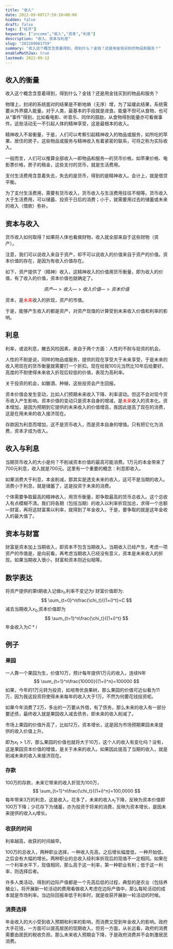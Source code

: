 ```yaml
---
title: "收入"
date: 2022-09-08T17:59:18+08:00
hidden: false
draft: false
tags: ["经济"]
keywords: ["income","收入","资本","利息"]
description: "收入、资本与利息"
slug: "202209081759"
summary: "收入这个概念含意着得到，得到什么？金钱？还是用金钱买到的物品和服务？"
enableMathJax: true
lastmod: 2022-09-12
---
```


## 收入的衡量

收入这个概念含意着得到，得到什么？金钱？还是用金钱买到的物品和服务？

物理上，封闭的系统面对的结果是不断地熵（无序）增，为了延缓此结果，系统需要从外界摄入能量。对于人类，最基本的手段就是进食。能量不但可从食物，也可从“事件”得到，比如看电影、听音乐、同伴的鼓励，从食物得到能量亦可看做事件。这些活动无一不引起人体的精神享受，这是最根本的收入。

精神收入不易衡量，于是，人们可以考察引起精神收入的物品或服务，如所吃的苹果、居住的房子。这些物品或服务与精神收入有着紧密的联系，可将之称为实际收入。

一般而言，人们可以推算全部收入—即物品和服务—的货币价格，如苹果价格、电影票价格，房子的租金，这些支付的货币，就是生活费用。

支付生活费用含意着失去，失去的是货币，得到的是精神收入。会计上，就是借贷平衡。

为了支付生活费用，需要有货币收入，货币收入与生活费用往往不相等。货币收入大于生活费用，可以储蓄、投资于日后的消费；小于，就需要用过去的储蓄或未来的收入（借款）弥补。

## 资本与收入

货币收入如何取得？如果将人体也看做财物，收入就全部来自于这些财物（资产）。

注意，我们可以说收入来自于资产，却不可以说收入的价值来自于资产的价值。资本价值的存在，是因为有收入价值存在。

如下，资产提供了（精神）收入，这精神收入的价值用货币衡量，即为收入的价值，有了收入的价值，资本价值也就确定了。

$$资产—>收入—>收入价值—>资本价值$$

资本，是<font color=red>未来</font>收入的折现，资产的市值。

于是，能够产生收入的都是资产，对资产现值的计算受到未来收入价值和利率的影响。

## 利息

利率，或说利息，撇去风险因素，来自于两个方面：人性的不耐与投资的机会。

人性的不耐是说，同样的物品或服务，提供的现在享受大于未来享受，于是未来的收入用现在的货币衡量就需要打一个折扣。现在给我100元当然比10年后给要好。高度的不耐使得未来收入折现后较低的价值，表现为高利率。

关于投资的机会，如酿酒、种植，这些投资会产生回报。

资本价值会发生变动，比如人们预期未来收入下降、利率波动。但这不会对现今货币收入产生影响。资本价值的变动只是资本自身的增减，是<font color=red>未来</font>收入的资本化。资本增加，是因为预期到它提供的未来收入的价值增高，我因此提高了现在的消费，这是在用未来的收入接济现在。

存款因为利息而增加，这不是货币收入，而是资本自身的增值。只有把它化为消费，资本才成为收入。


## 收入与利息

当期货币收入的大小是何？不削减资本价值的最高可能消费。1万元的本金带来了700元利息，收入就是700元。这里有一个重要的概念：利息即收入。

如果消费大于利息，本金削减，那其实是透支未来的收入，这可不是当期的收入。消费小于利息，就是储蓄了，这是投资于未来的消费。

个体需要争取最高的精神收入，用货币衡量，即争取最高的货币总收入。这个总收入有点模糊不清。我们将各期（包括当期）的收入以利率折现加总，求得一个总额—财富，再将这财富乘以利率，就得到了年金收入，于是，要争取的就是这年金收入的最大值了。

## 资本与财富

财富是资本加上当期收入，即资本不包含当期收入。当期收入已经产生，考虑一项资产的市值是，是向前看，再考虑当期收入已经没有意义，资本是未来收入的折现。如果当期收入很小，财富和资本则近似相等。

## 数学表达

将资产提供的第t期收入记做$x_t$,利率不变记为$i$
财富价值即为: $$
\sum_{t=0}^n\frac{\chi_t}{(1+i)^t}=C
$$减去当期收入$x_0$,资本价值即为
$$
\sum_{t=1}^n\frac{\chi_t}{(1+i)^t}
$$
年金收入为$C*i$

## 例子
### 果园
一人靠一个果园为生，价值10万，预计每年提供1万元的收入，连续N年
$$
\sum_{t=1}^n\frac{10000}{(1+i)^n}=100000
$$
如果，今年的1万元转为投资，如培育优良果树，那么果园的价值可近似看为11万，因为我这投资将使得未来每年的收入大于1万，不然为何要花钱投资呢。

如果今年消费了2万，多出的一万要从外借，有了债务，那么未来的收入有一部分要还债，最终收入就是果园收入减去债务，即未来的收入削减了。

市场上果园的价值升高了，比如12万，资本增长，这是因为市场预期果园未来提供的收入价值上升。

即为$x_t>1万$，那么果园的价值也就将大于10万，这个人的收入有变化吗？没有，这是果园资本价值的增值，是关于未来的收入。如果因此提高了当期的收入，就是削减未来的收入来接济现在。

### 存款

100万的存款，未来它带来的收入折现为100万，
$$
\sum_{t=1}^n\frac{\chi_t}{(1+i)^n}=100,0000
$$
每年带来3万的利息，这是收入。花多了，未来的收入$x_t$下降，反映为资本价值即100万下降；少花存下为储蓄，亦为投资于将来的消费，反映为资本增长，是因未来提供的收入$x_t$增长。

### 收获的时间

利率越高，收获的时间越早。

100万的总收入，两种职业选择，一种收入先高，之后增长幅度低，一种开始低，之后会有大幅的增长。两种职业的总收入经利率折现后的现值不一定相同。如果在一个利率水平下，现值相同，那么高于这一利率，第一种职业有利；低于这一利率，则选择后者。


许多人类活动，得到的边际产值都是一个先高后低的过程，典型的是农业（包括养殖业）。将开展新一轮活动的费用看做收入考虑在边际产值中，那么每轮活动的成本就是市场利率。当边际回报率低于利率时，就是收获开展新一轮活动的时候。 

### 消费选择

年金收入的大小受到收入预期和利率的影响，而消费又受到年金收入的影响。政府大手花钱，一方面可以提高居民的现期收入，但另一方面，从长远看，政府的消费需要由居民的税收负担。那么未来收入预期会下降，于是政府消费并不会刺激居民消费。